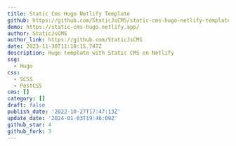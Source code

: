 ```yaml
---
title: Static Cms Hugo Netlify Template
github: https://github.com/StaticJsCMS/static-cms-hugo-netlify-template
demo: https://static-cms-hugo.netlify.app/
author: StaticJsCMS
author_link: https://github.com/StaticJsCMS
date: 2023-11-30T11:18:15.747Z
description: Hugo template with Static CMS on Netlify
ssg:
  - Hugo
css:
  - SCSS
  - PostCSS
cms: []
category: []
draft: false
publish_date: '2022-10-27T17:47:13Z'
update_date: '2024-01-03T19:46:09Z'
github_star: 4
github_fork: 3
---
```

